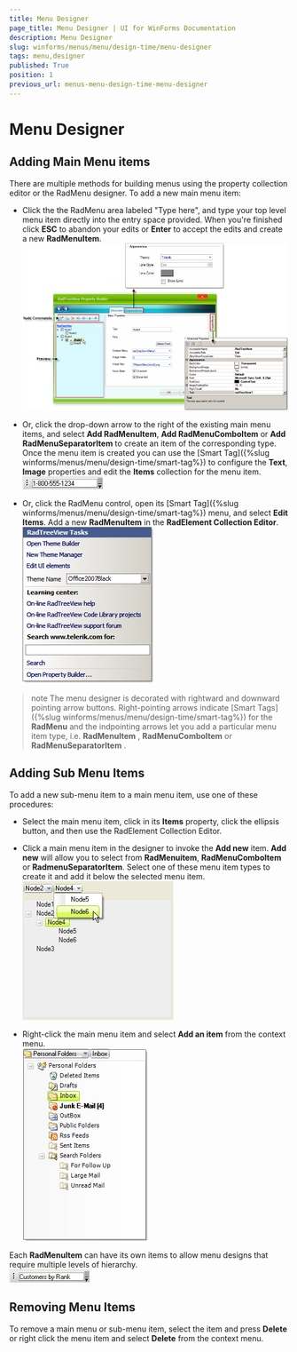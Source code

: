 ```yaml
---
title: Menu Designer
page_title: Menu Designer | UI for WinForms Documentation
description: Menu Designer
slug: winforms/menus/menu/design-time/menu-designer
tags: menu,designer
published: True
position: 1
previous_url: menus-menu-design-time-menu-designer
---
```


# Menu Designer



## Adding Main Menu items

There are multiple methods for building menus using the property collection editor or the RadMenu designer. To add a new main menu item:

* Click the the RadMenu area labeled "Type here", and type your top level menu item directly into the entry space provided. When you're finished click __ESC__ to abandon your edits or __Enter__ to accept the edits and create a new __RadMenuItem__. <br>![menus-menu-design-time-menu-designer 001](images/menus-menu-design-time-menu-designer001.png)

* Or, click the drop-down arrow to the right of the existing main menu items, and select __Add RadMenuItem__,  __Add RadMenuComboItem__ or __Add RadMenuSeparatorItem__ to create an item of the corresponding type. Once the menu item is created you can use the [Smart Tag]({%slug winforms/menus/menu/design-time/smart-tag%}) to configure the __Text__, __Image__ properties and edit the __Items__ collection for the menu item.<br>![menus-menu-design-time-menu-designer 002](images/menus-menu-design-time-menu-designer002.png)

* Or, click the RadMenu control, open its [Smart Tag]({%slug winforms/menus/menu/design-time/smart-tag%}) menu, and select __Edit Items__. Add a new __RadMenuItem__ in the __RadElement Collection Editor__.<br>![menus-menu-design-time-menu-designer 003](images/menus-menu-design-time-menu-designer003.png)

>note The menu designer is decorated with rightward and downward pointing arrow buttons. Right-pointing arrows  indicate [Smart Tags]({%slug winforms/menus/menu/design-time/smart-tag%}) for the __RadMenu__ and the indpointing arrows let you add a particular menu item type, i.e. __RadMenuItem__ , __RadMenuComboItem__ or __RadMenuSeparatorItem__ .
>

## Adding Sub Menu Items

To add a new sub-menu item to a main menu item, use one of these procedures:

* Select the main menu item, click in its __Items__ property, click the ellipsis button, and then use the RadElement Collection Editor. 

* Click a main menu item in the designer to invoke the __Add new__ item. __Add new__ will allow you to select from __RadMenuitem__, __RadMenuComboItem__ or __RadmenuSeparatorItem__. Select one of these menu item types to create it and add it below the selected menu item.<br>![menus-menu-design-time-menu-designer 004](images/menus-menu-design-time-menu-designer004.png)

* Right-click the main menu item and select __Add an item__ from the context menu.<br>![menus-menu-design-time-menu-designer 005](images/menus-menu-design-time-menu-designer005.png)

Each __RadMenuItem__ can have its own items to allow menu designs that require multiple levels of hierarchy.<br>![menus-menu-design-time-menu-designer 006](images/menus-menu-design-time-menu-designer006.png)

## Removing Menu Items

To remove a main menu or sub-menu item, select the item and press __Delete__ or right click the menu item and select __Delete__ from the context menu.
